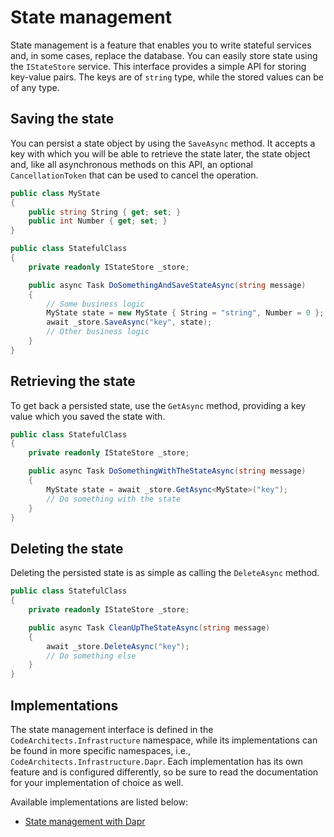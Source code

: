 # State management

State management is a feature that enables you to write stateful services and, in some cases, replace the database. You can easily store state using the `IStateStore` service. This interface provides a simple API for storing key-value pairs. The keys are of `string` type, while the stored values can be of any type.

## Saving the state

You can persist a state object by using the `SaveAsync` method. It accepts a key with which you will be able to retrieve the state later, the state object and, like all asynchronous methods on this API, an optional `CancellationToken` that can be used to cancel the operation.

```c#
public class MyState
{
    public string String { get; set; }
    public int Number { get; set; }
}

public class StatefulClass
{
    private readonly IStateStore _store;

    public async Task DoSomethingAndSaveStateAsync(string message)
    {
        // Some business logic
        MyState state = new MyState { String = "string", Number = 0 };
        await _store.SaveAsync("key", state);
        // Other business logic
    }
}
```

## Retrieving the state

To get back a persisted state, use the `GetAsync` method, providing a key value which you saved the state with.

```c#
public class StatefulClass
{
    private readonly IStateStore _store;

    public async Task DoSomethingWithTheStateAsync(string message)
    {
        MyState state = await _store.GetAsync<MyState>("key");
        // Do something with the state
    }
}
```

## Deleting the state

Deleting the persisted state is as simple as calling the `DeleteAsync` method.

```c#
public class StatefulClass
{
    private readonly IStateStore _store;

    public async Task CleanUpTheStateAsync(string message)
    {
        await _store.DeleteAsync("key");
        // Do something else
    }
}
```

## Implementations

The state management interface is defined in the `CodeArchitects.Infrastructure` namespace, while its implementations can be found in more specific namespaces, i.e., `CodeArchitects.Infrastructure.Dapr`. Each implementation has its own feature and is configured differently, so be sure to read the documentation for your implementation of choice as well.

Available implementations are listed below:

- [State management with Dapr](statemanagement-dapr.md)
